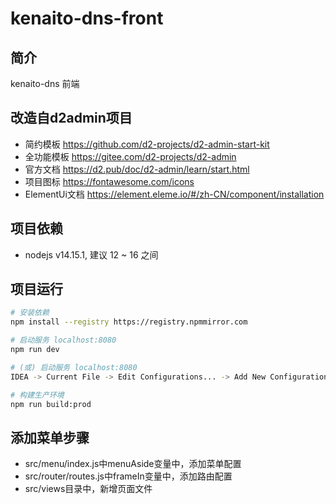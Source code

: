 # kenaito-dns-front

## 简介

kenaito-dns 前端

## 改造自d2admin项目

- 简约模板 https://github.com/d2-projects/d2-admin-start-kit
- 全功能模板 https://gitee.com/d2-projects/d2-admin
- 官方文档 https://d2.pub/doc/d2-admin/learn/start.html
- 项目图标 https://fontawesome.com/icons
- ElementUi文档 https://element.eleme.io/#/zh-CN/component/installation

## 项目依赖

- nodejs v14.15.1, 建议 12 ~ 16 之间

## 项目运行

``` bash
# 安装依赖
npm install --registry https://registry.npmmirror.com

# 启动服务 localhost:8080
npm run dev

# (或) 启动服务 localhost:8080
IDEA -> Current File -> Edit Configurations... -> Add New Configuration -> npm -> Script选dev -> Apply -> Ok

# 构建生产环境
npm run build:prod
```

## 添加菜单步骤

- src/menu/index.js中menuAside变量中，添加菜单配置
- src/router/routes.js中frameIn变量中，添加路由配置
- src/views目录中，新增页面文件